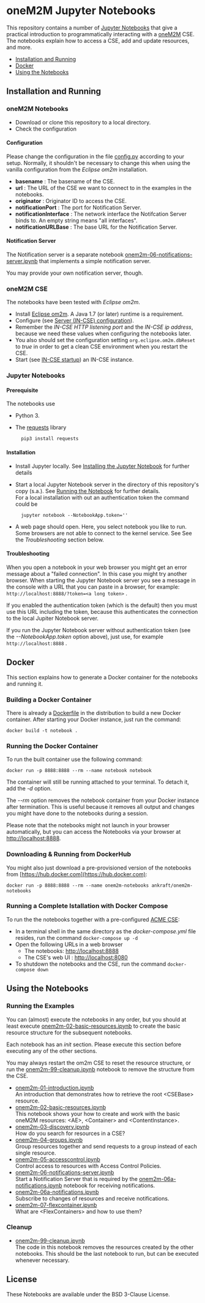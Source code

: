 # oneM2M Jupyter Notebooks
This repository contains a number of [Jupyter Notebooks](https://jupyter.org) that give a practical introduction to programmatically interacting with a [oneM2M](http://www.onem2m.org) CSE. The notebooks explain how to access a  CSE, add and update resources, and more.

- [Installation and Running](#installation)  
- [Docker](#docker)  
- [Using the Notebooks](#using)  


<a name="installation"></a>
## Installation and Running

### oneM2M Notebooks

- Download or clone this repository to a local directory.
- Check the configuration 

#### Configuration

Please change the configuration in the file [config.py](config.py) according to your setup. Normally, it shouldn't be necessary to change this when using the vanilla configuration from the *Eclipse om2m* installation.

- **basename** : The basename of the CSE.
- **url** : The URL of the CSE we want to connect to in the examples in the notebooks.
- **originator** : Originator ID to access the CSE.
- **notificationPort** : The port for Notification Server.
- **notificationInterface** : The network interface the Notifcation Server binds to. An empty string means "all interfaces".
- **notificationURLBase** : The base URL for the Notification Server.


#### Notification Server
The Notification server is a separate notebook [onem2m-06-notifications-server.ipynb](onem2m-06-notifications-server.ipynb) that implements a simple notification server.

You may provide your own notification server, though.


### oneM2M CSE
The notebooks have been tested with *Eclipse om2m*.

- Install [Eclipse om2m](https://www.eclipse.org/om2m/). A Java 1.7 (or later) runtime is a requirement.
- Configure (see [Server (IN-CSE) configuration](https://wiki.eclipse.org/OM2M/one/Starting#Server_.28IN-CSE.29_configuration)).
- Remember the *IN-CSE HTTP listening port* and the *IN-CSE ip address*, because we need these values when configuring the notebooks later.
- You also should set the configuration setting `org.eclipse.om2m.dbReset` to *true* in order to get a clean CSE environment when you restart the CSE.
- Start (see [IN-CSE startup](https://wiki.eclipse.org/OM2M/one/Starting#IN-CSE_startup)) an IN-CSE instance.

### Jupyter Notebooks
#### Prerequisite
The notebooks use

- Python 3.
- The [requests](http://python-requests.org) library

		pip3 install requests


#### Installation
- Install Jupyter locally. See [Installing the Jupyter Notebook](https://jupyter.org/install) for further details
- Start a local Jupyter Notebook server in the directory of this repository's copy (s.a.). See [Running the Notebook](https://jupyter.readthedocs.io/en/latest/running.html#running) for further details.  
For a local installation with out an authentication token the command could be

		jupyter notebook --NotebookApp.token=''


- A web page should open. Here, you select notebook you like to run.  
Some browsers are not able to connect to the kernel service. See See the *Troubleshooting* section below.

#### Troubleshooting
When you open a notebook in your web browser you might get an error message about a "failed connection". In this case you might try another browser. When starting the Jupyter Notebook server you see a message in the console with a URL that you can paste in a browser, for example: ``http://localhost:8888/?token=<a long token>`` .

If you enabled the authentication token (which is the default) then you must use this URL including the token, because this authenticates the connection to the local Jupiter Notebook server.

If you run the Jupyter Notebook server without authentication token (see the *--NotebookApp.token* option above), just use, for example ``http://localhost:8888`` .

<a name="docker"></a>
## Docker
This section explains how to generate a Docker container for the notebooks and running it.

### Building a Docker Container

There is already a [Dockerfile](Dockerfile) in the distribution to build a new Docker container. After starting your Docker instance, just run the command:

	docker build -t notebook .

### Running the Docker Container

To run the built container use the following command:

	docker run -p 8888:8888 --rm --name notebook notebook

The container will still be running attached to your terminal. To detach it, add the *-d* option. 

The *--rm* option removes the notebook container from your Docker instance after termination. This is useful because it removes all output and changes you might have done to the notebooks during a session.

Please note that the notebooks might not launch in your browser automatically, but you can access the Notebooks via your browser at [http://localhost:8888](http://localhost:8888).


### Downloading & Running from DockerHub

You might also just download a pre-provisioned version of the notebooks from [https://hub.docker.com](https://hub.docker.com):

	docker run -p 8888:8888 --rm --name onem2m-notebooks ankraft/onem2m-notebooks

### Running a Complete Istallation with Docker Compose
To run the the notebooks together with a pre-configured [ACME CSE](https://github.com/ankraft/ACME-oneM2M-CSE):

- In a terminal shell in the same directory as the *docker-compose.yml* file resides, run the command ```docker-compose up -d```
- Open the following URLs in a web browser
	- The notebooks: [http://localhost:8888](http://localhost:8888)
	- The CSE's web UI : [http://localhost:8080](http://localhost:8080)
- To shutdown the notebooks and the CSE,  run the command ```docker-compose down``` 

<a name="using"></a>
## Using the Notebooks

### Running the Examples

You can (almost) execute the notebooks in any order, but you should at least execute [onem2m-02-basic-resources.ipynb](onem2m-02-basic-resources.ipynb) to create the basic resource structure for the subsequent notebooks.

Each notebook has an *init* section. Please execute this section before executing any of the other sections.

You may always restart the om2m CSE to reset the resource structure, or run the [onem2m-99-cleanup.ipynb](onem2m-99-cleanup.ipynb) notebook to remove the structure from the CSE.

- [onem2m-01-introduction.ipynb](onem2m-01-introduction.ipynb)  
An introduction that demonstrates how to retrieve the root &lt;CSEBase> resource.
- [onem2m-02-basic-resources.ipynb](onem2m-02-basic-resources.ipynb)  
This notebook shows your how to create and work with the basic oneM2M resources: &lt;AE>, &lt;Container> and &lt;ContentInstance>.
- [onem2m-03-discovery.ipynb](onem2m-03-discovery.ipynb)  
How do you search for resources in a CSE?
- [onem2m-04-groups.ipynb](onem2m-04-groups.ipynb)  
Group resources together and send requests to a group instead of each single resource.
- [onem2m-05-accesscontrol.ipynb](onem2m-05-accesscontrol.ipynb)  
Control access to resources with Access Control Policies.
- [onem2m-06-notifications-server.ipynb](onem2m-06-notifications-server.ipynb)  
Start a Notification Server that is required by the [onem2m-06a-notifications.ipynb](onem2m-06a-notifications.ipynb) notebook for receiving notifications.
- [onem2m-06a-notifications.ipynb](onem2m-06a-notifications.ipynb)  
Subscribe to changes of resources and receive notifications.
- [onem2m-07-flexcontainer.ipynb](onem2m-07-flexcontainer.ipynb)  
What are &lt;FlexContainers> and how to use them?

### Cleanup

- [onem2m-99-cleanup.ipynb](onem2m-99-cleanup.ipynb)  
The code in this notebook removes the resources created by the other notebooks. This should be the last notebook to run, but can be executed whenever necessary.

## License

These Notebooks are available under the BSD 3-Clause License.

